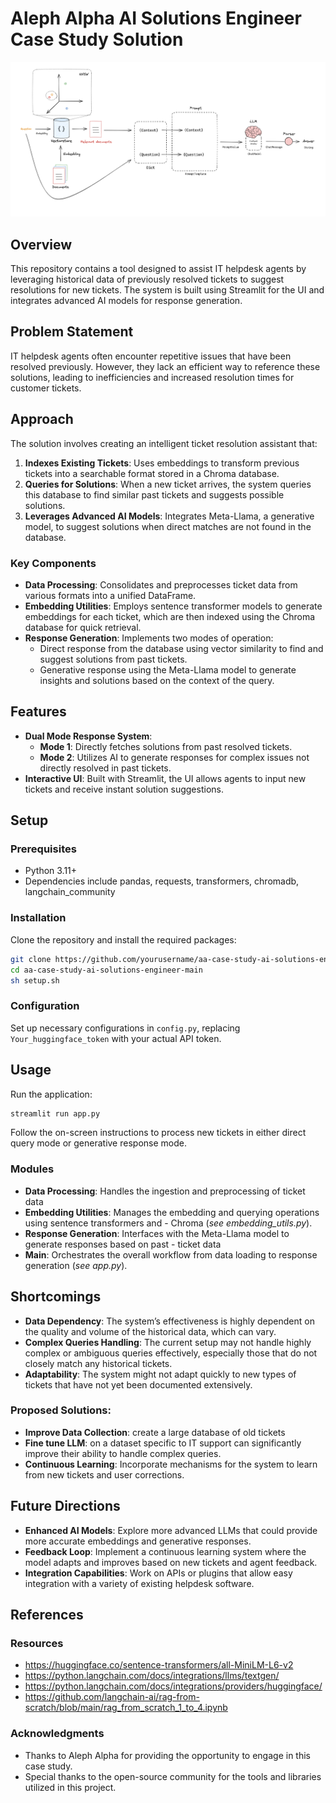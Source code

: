 # Aleph Alpha AI Solutions Engineer Case Study Solution

![alt text](rag_lanchain.png)
## Overview
This repository contains a tool designed to assist IT helpdesk agents by leveraging historical data of previously resolved tickets to suggest resolutions for new tickets. The system is built using Streamlit for the UI and integrates advanced AI models for response generation.

## Problem Statement
IT helpdesk agents often encounter repetitive issues that have been resolved previously. However, they lack an efficient way to reference these solutions, leading to inefficiencies and increased resolution times for customer tickets.

## Approach
The solution involves creating an intelligent ticket resolution assistant that:
1. **Indexes Existing Tickets**: Uses embeddings to transform previous tickets into a searchable format stored in a Chroma database.
2. **Queries for Solutions**: When a new ticket arrives, the system queries this database to find similar past tickets and suggests possible solutions.
3. **Leverages Advanced AI Models**: Integrates Meta-Llama, a generative model, to suggest solutions when direct matches are not found in the database.

### Key Components
- **Data Processing**: Consolidates and preprocesses ticket data from various formats into a unified DataFrame.
- **Embedding Utilities**: Employs sentence transformer models to generate embeddings for each ticket, which are then indexed using the Chroma database for quick retrieval.
- **Response Generation**: Implements two modes of operation:
  - Direct response from the database using vector similarity to find and suggest solutions from past tickets.
  - Generative response using the Meta-Llama model to generate insights and solutions based on the context of the query.

## Features
- **Dual Mode Response System**:
  - **Mode 1**: Directly fetches solutions from past resolved tickets.
  - **Mode 2**: Utilizes AI to generate responses for complex issues not directly resolved in past tickets.
- **Interactive UI**: Built with Streamlit, the UI allows agents to input new tickets and receive instant solution suggestions.

## Setup
### Prerequisites
- Python 3.11+
- Dependencies include pandas, requests, transformers, chromadb, langchain_community

### Installation
Clone the repository and install the required packages:
```bash
git clone https://github.com/yourusername/aa-case-study-ai-solutions-engineer-main.git
cd aa-case-study-ai-solutions-engineer-main
sh setup.sh
```

### Configuration
Set up necessary configurations in `config.py`, replacing `Your_huggingface_token` with your actual API token.

## Usage
Run the application:
```bash
streamlit run app.py
``` 
Follow the on-screen instructions to process new tickets in either direct query mode or generative response mode.

### Modules
- **Data Processing**: Handles the ingestion and preprocessing of ticket data
- **Embedding Utilities**: Manages the embedding and querying operations using sentence transformers and - Chroma (*see embedding_utils.py*).
- **Response Generation**: Interfaces with the Meta-Llama model to generate responses based on past - ticket data
- **Main**: Orchestrates the overall workflow from data loading to response generation (*see app.py*).

## Shortcomings

- **Data Dependency**: The system’s effectiveness is highly dependent on the quality and volume of the historical data, which can vary.
- **Complex Queries Handling**: The current setup may not handle highly complex or ambiguous queries effectively, especially those that do not closely match any historical tickets.
- **Adaptability**: The system might not adapt quickly to new types of tickets that have not yet been documented extensively.

### Proposed Solutions: 

- **Improve Data Collection**: create a large database of old tickets
- **Fine tune LLM**: on a dataset specific to IT support can significantly improve their ability to handle complex queries.
- **Continuous Learning**: Incorporate mechanisms for the system to learn from new tickets and user corrections.


## Future Directions

- **Enhanced AI Models**: Explore more advanced LLMs that could provide more accurate embeddings and generative responses.
- **Feedback Loop**: Implement a continuous learning system where the model adapts and improves based on new tickets and agent feedback.
- **Integration Capabilities**: Work on APIs or plugins that allow easy integration with a variety of existing helpdesk software.

## References

### Resources

- https://huggingface.co/sentence-transformers/all-MiniLM-L6-v2
- https://python.langchain.com/docs/integrations/llms/textgen/
- https://python.langchain.com/docs/integrations/providers/huggingface/
- https://github.com/langchain-ai/rag-from-scratch/blob/main/rag_from_scratch_1_to_4.ipynb

### Acknowledgments
- Thanks to Aleph Alpha for providing the opportunity to engage in this case study.
- Special thanks to the open-source community for the tools and libraries utilized in this project.

